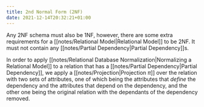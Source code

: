 ```yaml
---
title: 2nd Normal Form (2NF)
date: 2021-12-14T20:32:21+01:00
---
```

Any 2NF schema must also be 1NF, however, there are some extra requirements for a [[notes/Relational Model|Relational Model]] to be 2NF. It must not contain any [[notes/Partial Dependency|Partial Dependency]]s.

In order to apply [[notes/Relational Database Normalization|Normalizing a Relational Model]] to a relation that has a [[notes/Partial Dependency|Partial Dependency]], we apply a [[notes/Projection|Projection $\pi$]] over the relation with two sets of attributes, one of which being the attributes that *define* the dependency and the attributes that depend on the dependency, and the other one being the original relation with the dependants of the dependency removed.